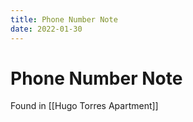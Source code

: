 ```yaml
---
title: Phone Number Note
date: 2022-01-30
---
```


# Phone Number Note
Found in [[Hugo Torres Apartment]]